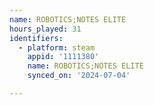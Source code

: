 ```yaml
---
name: ROBOTICS;NOTES ELITE
hours_played: 31
identifiers:
  - platform: steam
    appid: '1111380'
    name: ROBOTICS;NOTES ELITE
    synced_on: '2024-07-04'

---
```

